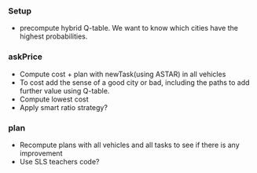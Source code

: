 ### Setup
- precompute hybrid Q-table. We want to know which cities have the highest probabilities.
### askPrice
- Compute cost + plan with newTask(using ASTAR) in all vehicles 
- To cost add the sense of a good city or bad, including the paths to add further value using Q-table.
- Compute lowest cost
- Apply smart ratio strategy?

### plan
- Recompute plans with all vehicles and all tasks to see if there is any improvement
- Use SLS teachers code?